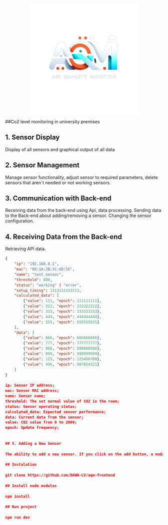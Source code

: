 <p align="center">
  <a href="https://github.com/DAWN-LV/aqm-backend" target="blank"><img src="https://github.com/DAWN-LV/aqm-backend/blob/master/src/common/images/Logo.png?raw=true" width="350" alt="AQM Logo" /></a>
</p>
##Co2 level monitoring in university premises

## 1. Sensor Display
Display of all sensors and graphical output of all data

## 2. Sensor Management
Manage sensor functionality, adjust sensor to required parameters, delete sensors that aren`t needed or not working sensors.

## 3. Communication with Back-end
Receiving data from the back-end using Api, data processing. Sending data to the Back-end about adding/removing a sensor. Changing the sensor configuration.

## 4. Receiving Data from the Back-end

Retrieving API data.

```json
{
    "ip": "192.168.0.1",
    "mac": "00:1A:2B:3C:4D:5E",
    "name": "test_sensor",
    "threshold": 800,
    "status": "working" | "error",
    "setup_timing": 1313131313213,
    "calculated_data": [
        {"value": 111, "epoch": 111111111},
        {"value": 222, "epoch": 222222222},
        {"value": 333, "epoch": 333333333},
        {"value": 444, "epoch": 444444444},
        {"value": 555, "epoch": 555555555}
    ],
    "data": [
        {"value": 666, "epoch": 666666666},
        {"value": 777, "epoch": 777777777},
        {"value": 888, "epoch": 888888888},
        {"value": 999, "epoch": 999999999},
        {"value": 123, "epoch": 123456789},
        {"value": 456, "epoch": 987654321}
    ]
}

ip: Sensor IP address;
mac: Sensor MAC address;
name: Sensor name;
threshold: The set normal value of CO2 in the room;
status: Sensor operating status;
calculated_data: Expected sensor performance;
data: Current data from the sensor;
value: CO2 value from 0 to 2000;
epoch: Update frequency;


## 5. Adding a New Sensor

The ability to add a new sensor. If you click on the add button, a modal window will open where you need to enter the sensor's ip address and name. After the request will be sent to Back-end about the status of the sensor.

## Instalation 

git clone https://github.com/DAWN-LV/aqm-frontend

## Install node modules

npm install

## Run project

npm run dev

